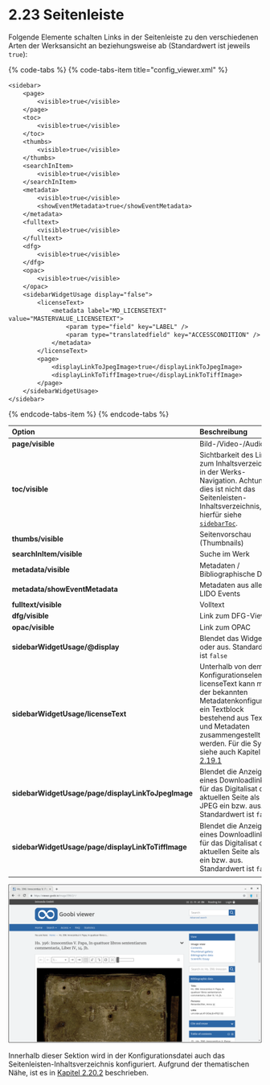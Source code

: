# 2.23 Seitenleiste

Folgende Elemente schalten Links in der Seitenleiste zu den verschiedenen Arten der Werksansicht an beziehungsweise ab \(Standardwert ist jeweils `true`\):

{% code-tabs %}
{% code-tabs-item title="config\_viewer.xml" %}
```markup
<sidebar>
    <page>
        <visible>true</visible>
    </page>
    <toc>
        <visible>true</visible>
    </toc>
    <thumbs>
        <visible>true</visible>
    </thumbs>
    <searchInItem>
        <visible>true</visible>
    </searchInItem>
    <metadata>
        <visible>true</visible>
        <showEventMetadata>true</showEventMetadata>
    </metadata>
    <fulltext>
        <visible>true</visible>
    </fulltext>
    <dfg>
        <visible>true</visible>
    </dfg>
    <opac>
        <visible>true</visible>
    </opac>
    <sidebarWidgetUsage display="false">
        <licenseText>
            <metadata label="MD_LICENSETEXT" value="MASTERVALUE_LICENSETEXT">
                <param type="field" key="LABEL" />
                <param type="translatedfield" key="ACCESSCONDITION" />
            </metadata>
        </licenseText>
        <page>
            <displayLinkToJpegImage>true</displayLinkToJpegImage>
            <displayLinkToTiffImage>true</displayLinkToTiffImage>
        </page>
    </sidebarWidgetUsage>
</sidebar>
```
{% endcode-tabs-item %}
{% endcode-tabs %}

| **Option** | Beschreibung |
| :--- | :--- |
| **page/visible** | Bild-/Video-/Audio |
| **toc/visible** | Sichtbarkeit des Links zum Inhaltsverzeichnis in der Werks-Navigation. Achtung: dies ist nicht das Seitenleisten-Inhaltsverzeichnis, hierfür siehe [`sidebarToc`](2.20/2.20.2.md). |
| **thumbs/visible** | Seitenvorschau \(Thumbnails\) |
| **searchInItem/visible** | Suche im Werk |
| **metadata/visible** | Metadaten / Bibliographische Daten |
| **metadata/showEventMetadata** | Metadaten aus allen LIDO Events |
| **fulltext/visible** | Volltext |
| **dfg/visible** | Link zum DFG-Viewer |
| **opac/visible** | Link zum OPAC |
| **sidebarWidgetUsage/@display** | Blendet das Widget ein oder aus. Standardwert ist `false` |
| **sidebarWidgetUsage/licenseText** | Unterhalb von dem Konfigurationselement licenseText kann mit der bekannten Metadatenkonfiguration ein Textblock bestehend aus Text und Metadaten zusammengestellt werden. Für die Syntax siehe auch Kapitel [2.19.1](2.19/2.19.1.md) |
| **sidebarWidgetUsage/page/displayLinkToJpegImage** |  Blendet die Anzeige eines Downloadlinks für das Digitalisat der aktuellen Seite als JPEG ein bzw. aus. Standardwert ist `false`. |
| **sidebarWidgetUsage/page/displayLinkToTiffImage** | Blendet die Anzeige eines Downloadlinks für das Digitalisat der aktuellen Seite als TIFF ein bzw. aus. Standardwert ist `false`. |
|  |  |

![Die Sidebar wird hier auf der rechten Seite angezeigt.](../.gitbook/assets/2.23.png)

Innerhalb dieser Sektion wird in der Konfigurationsdatei auch das Seitenleisten-Inhaltsverzeichnis konfiguriert. Aufgrund der thematischen Nähe, ist es in [Kapitel  2.20.2](2.20/2.20.2.md) beschrieben.

